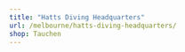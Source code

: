 ```yaml
---
title: "Hatts Diving Headquarters"
url: /melbourne/hatts-diving-headquarters/
shop: Tauchen
---
```

